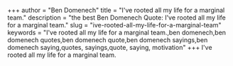 +++
author = "Ben Domenech"
title = "I've rooted all my life for a marginal team."
description = "the best Ben Domenech Quote: I've rooted all my life for a marginal team."
slug = "ive-rooted-all-my-life-for-a-marginal-team"
keywords = "I've rooted all my life for a marginal team.,ben domenech,ben domenech quotes,ben domenech quote,ben domenech sayings,ben domenech saying,quotes, sayings,quote, saying, motivation"
+++
I've rooted all my life for a marginal team.
